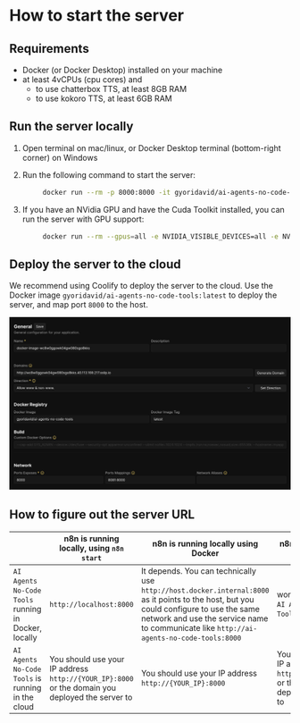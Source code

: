 # How to start the server

## Requirements

- Docker (or Docker Desktop) installed on your machine
- at least 4vCPUs (cpu cores) and
  - to use chatterbox TTS, at least 8GB RAM
  - to use kokoro TTS, at least 6GB RAM

## Run the server locally

1. Open terminal on mac/linux, or Docker Desktop terminal (bottom-right corner) on Windows
2. Run the following command to start the server:

   ```bash
        docker run --rm -p 8000:8000 -it gyoridavid/ai-agents-no-code-tools:latest
   ```

3. If you have an NVidia GPU and have the Cuda Toolkit installed, you can run the server with GPU support:

   ```bash
        docker run --rm --gpus=all -e NVIDIA_VISIBLE_DEVICES=all -e NVIDIA_DRIVER_CAPABILITIES=all -p 8000:8000 -it gyoridavid/ai-agents-no-code-tools:latest-cuda
   ```

## Deploy the server to the cloud

We recommend using Coolify to deploy the server to the cloud. Use the Docker image `gyoridavid/ai-agents-no-code-tools:latest` to deploy the server, and map port `8000` to the host.

![alt text](coolify.png)

## How to figure out the server URL

|                                                      | n8n is running locally, using `n8n start`                                                       | n8n is running locally using Docker                                                                                                                                                                                                 | n8n is running in the cloud                                                                      |
| ---------------------------------------------------- | ----------------------------------------------------------------------------------------------- | ----------------------------------------------------------------------------------------------------------------------------------------------------------------------------------------------------------------------------------- | ------------------------------------------------------------------------------------------------ |
| `AI Agents No-Code Tools` running in Docker, locally | `http://localhost:8000`                                                                         | It depends. You can technically use `http://host.docker.internal:8000` as it points to the host, but you could configure to use the same network and use the service name to communicate like `http://ai-agents-no-code-tools:8000` | won’t work - deploy `AI Agents No-Code Tools` to the cloud                                       |
| `AI Agents No-Code Tools` is running in the cloud    | You should use your IP address `http://{YOUR_IP}:8000` or the domain you deployed the server to | You should use your IP address `http://{YOUR_IP}:8000`                                                                                                                                                                              | You should use your IP address `http://{YOUR_IP}:8000` or the domain you deployed the service to |
